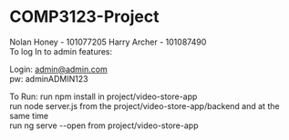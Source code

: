 # COMP3123-Project
Nolan Honey - 101077205
Harry Archer - 101087490 <br>
To log In to admin features:

Login: admin@admin.com <br> pw: adminADMIN123

To Run: run npm install in project/video-store-app  <br>
        run node server.js from the project/video-store-app/backend and at the same time <br>
        run ng serve --open from project/video-store-app 
